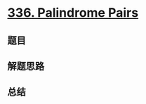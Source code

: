 # [336. Palindrome Pairs](https://leetcode.com/problems/palindrome-pairs/)

## 题目


## 解题思路


## 总结



